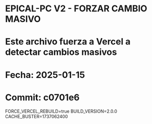 # EPICAL-PC V2 - FORZAR CAMBIO MASIVO
# Este archivo fuerza a Vercel a detectar cambios masivos
# Fecha: 2025-01-15
# Commit: c0701e6

FORCE_VERCEL_REBUILD=true
BUILD_VERSION=2.0.0
CACHE_BUSTER=1737062400
